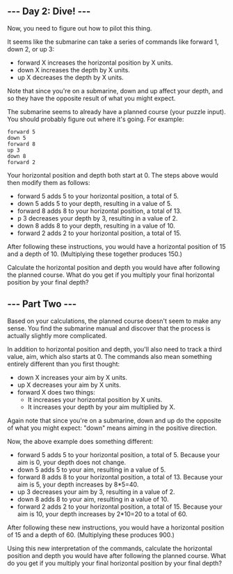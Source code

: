 ## --- Day 2: Dive! ---

Now, you need to figure out how to pilot this thing.

It seems like the submarine can take a series of commands like forward 1, down 2, or up 3:

- forward X increases the horizontal position by X units.
- down X increases the depth by X units.
- up X decreases the depth by X units.

Note that since you're on a submarine, down and up affect your depth, and so they have the opposite result of what you might expect.

The submarine seems to already have a planned course (your puzzle input). You should probably figure out where it's going. For example:
```
forward 5
down 5
forward 8
up 3
down 8
forward 2
```
Your horizontal position and depth both start at 0. The steps above would then modify them as follows:

- forward 5 adds 5 to your horizontal position, a total of 5.
- down 5 adds 5 to your depth, resulting in a value of 5.
- forward 8 adds 8 to your horizontal position, a total of 13.
- p 3 decreases your depth by 3, resulting in a value of 2.
- down 8 adds 8 to your depth, resulting in a value of 10.
- forward 2 adds 2 to your horizontal position, a total of 15.

After following these instructions, you would have a horizontal position of 15 and a depth of 10. (Multiplying these together produces 150.)

Calculate the horizontal position and depth you would have after following the planned course. What do you get if you multiply your final horizontal position by your final depth?

## --- Part Two ---

Based on your calculations, the planned course doesn't seem to make any sense. You find the submarine manual and discover that the process is actually slightly more complicated.

In addition to horizontal position and depth, you'll also need to track a third value, aim, which also starts at 0. The commands also mean something entirely different than you first thought:

- down X increases your aim by X units.
- up X decreases your aim by X units.
- forward X does two things:
  - It increases your horizontal position by X units.
  - It increases your depth by your aim multiplied by X.

Again note that since you're on a submarine, down and up do the opposite of what you might expect: "down" means aiming in the positive direction.

Now, the above example does something different:

- forward 5 adds 5 to your horizontal position, a total of 5. Because your aim is 0, your depth does not change.
- down 5 adds 5 to your aim, resulting in a value of 5.
- forward 8 adds 8 to your horizontal position, a total of 13. Because your aim is 5, your depth increases by 8*5=40.
- up 3 decreases your aim by 3, resulting in a value of 2.
- down 8 adds 8 to your aim, resulting in a value of 10.
- forward 2 adds 2 to your horizontal position, a total of 15. Because your aim is 10, your depth increases by 2*10=20 to a total of 60.

After following these new instructions, you would have a horizontal position of 15 and a depth of 60. (Multiplying these produces 900.)

Using this new interpretation of the commands, calculate the horizontal position and depth you would have after following the planned course. What do you get if you multiply your final horizontal position by your final depth?
